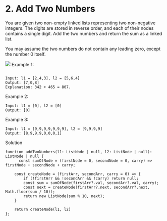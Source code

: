 # 2. Add Two Numbers

You are given two non-empty linked lists representing two non-negative integers. The digits are stored in reverse order, and each of their nodes contains a single digit. Add the two numbers and return the sum as a linked list.

You may assume the two numbers do not contain any leading zero, except the number 0 itself.

![](https://assets.leetcode.com/uploads/2020/10/02/addtwonumber1.jpg)
Example 1:
```

Input: l1 = [2,4,3], l2 = [5,6,4]
Output: [7,0,8]
Explanation: 342 + 465 = 807.
```

Example 2:
```
Input: l1 = [0], l2 = [0]
Output: [0]
```

Example 3:
```
Input: l1 = [9,9,9,9,9,9,9], l2 = [9,9,9,9]
Output: [8,9,9,9,0,0,0,1]
```

Solution

```
function addTwoNumbers(l1: ListNode | null, l2: ListNode | null): ListNode | null {
      const sumOfNode = (firstNode = 0, secondNode = 0, carry) => firstNode + secondNode + carry;

    const createNode = (firstArr, secondArr, carry = 0) => {
        if (!firstArr && !secondArr && !carry) return null;
        const sum = sumOfNode(firstArr?.val, secondArr?.val, carry);
        const next = createNode(firstArr?.next, secondArr?.next, Math.floor(sum / 10));
        return new ListNode(sum % 10, next);
    }
    
    return createNode(l1, l2)
};
```
